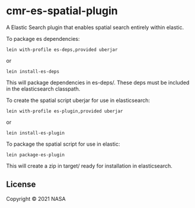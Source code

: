 # cmr-es-spatial-plugin

A Elastic Search plugin that enables spatial search entirely within elastic.

To package es dependencies:

`lein with-profile es-deps,provided uberjar`

or

`lein install-es-deps`

This will package dependencies in es-deps/. These deps must be included in the
elasticsearch classpath.

To create the spatial script uberjar for use in elasticsearch:

`lein with-profile es-plugin,provided uberjar`

or

`lein install-es-plugin`

To package the spatial script for use in elastic:

`lein package-es-plugin`

This will create a zip in target/ ready for installation in elasticsearch.

## License

Copyright © 2021 NASA
